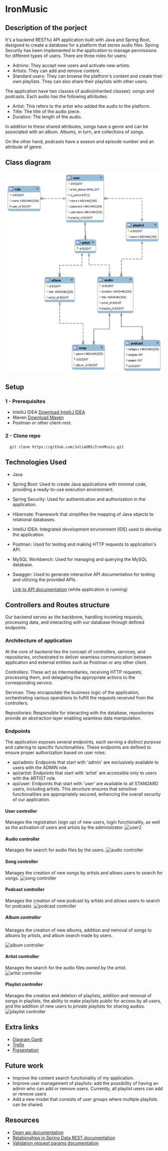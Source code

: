# IronMusic

## Description of the porject
It's a backend RESTful API application built with Java and Spring Boot, designed to create a database for a platform that stores audio files.
Spring Security has been implemented in the application to manage permissions for different types of users. There are three roles for users:
  - Admins: They accept new users and activate new artists.
  - Artists: They can add and remove content.
  - Standard users: They can browse the platform's content and create their own playlists. They can also share their playlists with other users.

The application have two classes of audio(inherited classes): songs and podcasts. Each audio has the following attributes:

  - Artist: This refers to the artist who added the audio to the platform.
  - Title: The title of the audio piece.
  - Duration: The length of the audio.
    
In addition to these shared attributes, songs have a genre and can be associated with an album. Albums, in turn, are collections of songs.

On the other hand, podcasts have a season and episode number and an attribute of genre.
    
## Class diagram 
![Entity-Relationship Model](https://raw.githubusercontent.com/JuliaORS/IronMusic/master/assets/Entity-Relationship%20Model.png)

## Setup
### 1 - Prerequisites
- IntelliJ IDEA [Download IntelliJ IDEA](https://java.tutorials24x7.com/blog/how-to-install-java-17-on-windows)
- Maven [Download Maven](https://maven.apache.org/download.cgi)
- Postman or other client-rest.

### 2 - Clone repo
```
  git clone https://github.com/JuliaORS/IronMusic.git
```
## Technologies Used
  - Java
  - Spring Boot: Used to create Java applications with minimal code, providing a ready-to-use execution environment.
  - Spring Security: Used for authentication and authorization in the application.
  - Hibernate: Framework that simplifies the mapping of Java objects to relational databases.
  - IntelliJ IDEA: Integrated development environment (IDE) used to develop the application.
  - Postman:  Used for testing and making HTTP requests to application's API.
  - MySQL Workbench: Used for managing and querying the MySQL database.
  - Swagger: Used to generate interactive API documentation for testing and utilizing the provided APIs.
    
    [Link to API documentation](http://localhost:8080/swagger-ui/index.html) (while application is running)

## Controllers and Routes structure
Our backend serves as the backbone, handling incoming requests, processing data, and interacting with our database through defined endpoints.

### Architecture of application
At the core of backend lies the concept of controllers, services, and repositories, orchestrated to deliver seamless communication between application and external entities such as Postman or any other client.

Controllers: These act as intermediaries, receiving HTTP requests, processing them, and delegating the appropriate actions to the corresponding service.

Services: They encapsulate the business logic of the application, orchestrating various operations to fulfill the requests received from the controllers.

Repositories: Responsible for interacting with the database, repositories provide an abstraction layer enabling seamless data manipulation.

### Endpoints
The application exposes several endpoints, each serving a distinct purpose and catering to specific functionalities. 
These endpoints are defined to ensure proper authorization based on user roles:
  - api/admin: Endpoints that start with 'admin' are exclusively available to users with the ADMIN role.
  - api/artist: Endpoints that start with 'artist' are accessible only to users with the ARTIST role.
  - api/user: Endpoints that start with 'user' are available to all STANDARD users, including artists.
This structure ensures that sensitive functionalities are appropriately secured, enhancing the overall security of our application.

#### User controller
Manages the registration (sign up) of new users, login functionality, as well as the activation of users and artists by the administrator.
![user2](https://github.com/JuliaORS/IronMusic/assets/128370372/3215b44f-42d9-44e8-9978-cd5bb55131e9)

#### Audio controller
Manages the search for audio files by the users.
![audio controller](https://github.com/JuliaORS/IronMusic/assets/128370372/b5ff24f6-f666-49f4-8b92-7e779af35ab5)

#### Song controller
Manages the creation of new songs by artists and allows users to search for songs.
![song controller](https://github.com/JuliaORS/IronMusic/assets/128370372/3a26b2db-9997-401d-821b-1b60e97b0148)

#### Podcast controller
Manages the creation of new podcast by artists and allows users to search for podcasts.
![podcast controller](https://github.com/JuliaORS/IronMusic/assets/128370372/1ac55803-566c-47f9-954b-964152797767)

##### Album controller
Manages the creation of new albums, addition and removal of songs to albums by artists, and album search made by users.

![album controller](https://github.com/JuliaORS/IronMusic/assets/128370372/7ba91ca3-ca92-4383-b066-e3c5d88ddc5d)

#### Artist controller
Manages the search for the audio files owned by the artist.
![artist controller](https://github.com/JuliaORS/IronMusic/assets/128370372/491f04cf-c634-42a8-81d8-f51afcd2f03f)

#### Playlist controller
Manages the creation and deletion of playlists, addition and removal of songs in playlists, the ability to make playlists public for access by all users, and the addition of new users to private playlists for sharing audios.
![playlist controller](https://github.com/JuliaORS/IronMusic/assets/128370372/18a9d193-26e7-4929-af32-66372eb300fc)

## Extra links
  - [Diagram Gantt](https://www.canva.com/design/DAGClVOlTxA/YxPZe_Un7bHsZYI5ikFenQ/edit?utm_content=DAGClVOlTxA&utm_campaign=designshare&utm_medium=link2&utm_source=sharebutton)
  - [Trello](https://trello.com/invite/b/zafobhol/ATTIfc0d130811c3c3ae09fa51690df352ffA47B32D2/ihfinalproject)
  - [Presentation](https://www.canva.com/design/DAGE6j70Ajo/eiBoWcGcLc5vi6VkmezEXw/edit?utm_content=DAGE6j70Ajo&utm_campaign=designshare&utm_medium=link2&utm_source=sharebutton)
    
## Future work
  - Improve the content search functionality of my application.
  - Improve user management of playlists: add the possibility of having an admin who can add or remove users. Currently, all playlist users can add or remove users
  - Add a new model that consists of user groups where multiple playlists can be shared.

## Resources
  - [Open api documentation](https://www.baeldung.com/spring-rest-openapi-documentation)
  - [Relationships in Spring Data REST documentation](https://www.baeldung.com/spring-data-rest-relationships)
  - [Validation request params documentation](https://www.baeldung.com/spring-validate-requestparam-pathvariable)

